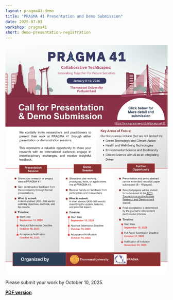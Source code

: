 ```yaml
---
layout: pragma41-demo
title: "PRAGMA 41 Presentation and Demo Submission"
date: 2025-07-03
workshop: pragma41
short: demo-presentation-registration
---
```



<img src="https://raw.githubusercontent.com/pragmagrid/pragmagrid.github.io/refs/heads/master/images/pragma41/Pragma41_CallForDemoPresentation_Poster.png" alt="CallForDemoPresentation_Poster" width="800"><br>

Please submit your work by October 10, 2025.<br>

<strong><a href="https://drive.google.com/file/d/1paoRXTakv77A_MrQMYwa8Mfs3sDhRl8c/view?usp=sharing" target="_blank">PDF version</a></strong>
